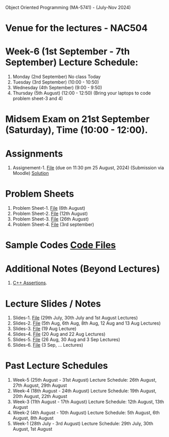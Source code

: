 Object Oriented Programming (MA-5741) - (July-Nov 2024)
# Venue for the lectures - NAC504

# Week-6 (1st September - 7th September) Lecture Schedule:
1. Monday (2nd September) No class Today
2. Tuesday (3rd September) (10:00 - 10:50)
3. Wednesday (4th September) (9:00 - 9:50)
4. Thursday (5th August) (12:00 - 12:50) (Bring your laptops to code problem sheet-3 and 4)

# Midsem Exam on 21st September (Saturday), Time (10:00 - 12:00).

# Assignments
1. Assignement-1. [File](OOP_August_2024/assignement_1.pdf) (due on 11:30 pm 25 August, 2024) (Submission via Moodle) [Solution](ex_Codes/assngmnt-1_sol.cpp)

# Problem Sheets
1. Problem Sheet-1. [File](OOP_August_2024/problem_sheet-1.pdf) (6th August)
2. Problem Sheet-2. [File](OOP_August_2024/problem_sheet-2.pdf) (12th August)
3. Problem Sheet-3. [File](OOP_August_2024/problem_sheet-3.pdf) (26th August)
4. Problem Sheet-4. [File](OOP_August_2024/problem_sheet-4.pdf) (3rd september)

# Sample Codes [Code Files](example-codes.md)

# Additional Notes (Beyond Lectures)
1. [C++ Assertions](OOP_August_2024/assertions.pdf). 
   
# Lecture Slides / Notes
1. Slides-1. [File](OOP_August_2024/Slides-1.pdf) (29th July, 30th July and 1st August Lectures)
2. Slides-2. [File](OOP_August_2024/Slides-2.pdf) (5th Aug, 6th Aug, 8th Aug, 12 Aug and 13 Aug Lectures)
3. Slides-3. [File](OOP_August_2024/Slides-3.pdf) (19 Aug Lecture)
4. Slides-4. [File](OOP_August_2024/Slides-4.pdf) (20 Aug and 22 Aug Lectures)
5. Slides-5. [File](OOP_August_2024/Slides-5.pdf) (26 Aug, 30 Aug and 3 Sep Lectures)
6. Slides-6. [File](OOP_August_2024/Slides-6.pdf) (3 Sep, ... Lectures)


# Past Lecture Schedules

1. Week-5 (25th August - 31st August) Lecture Schedule: 26th August, 27th August, 29th August
2. Week-4 (18th August - 24th August) Lecture Schedule: 19th August, 20th August, 22th August
3. Week-3 (11th August - 17th August) Lecture Schedule: 12th August, 13th August
4. Week-2 (4th August - 10th August) Lecture Schedule: 5th August, 6th August, 8th August
5. Week-1 (28th July - 3rd August) Lecture Schedule: 29th July, 30th August, 1st August
